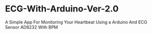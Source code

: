 # ECG-With-Arduino-Ver-2.0
A Simple App For Monitoring Your Heartbeat Using a Arduino And ECG Sensor AD8232 With BPM
